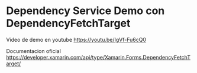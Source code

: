 # Dependency Service Demo con DependencyFetchTarget

Video de demo en youtube 
https://youtu.be/IgVf-Fu6cQ0

Documentacion oficial
https://developer.xamarin.com/api/type/Xamarin.Forms.DependencyFetchTarget/
